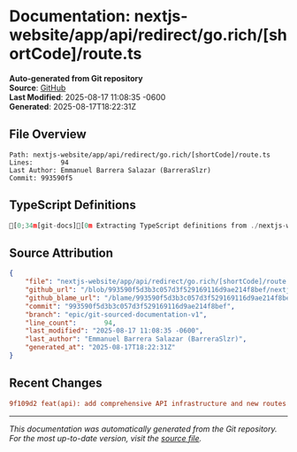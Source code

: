 # Documentation: nextjs-website/app/api/redirect/go.rich/[shortCode]/route.ts

**Auto-generated from Git repository**  
**Source**: [GitHub](/blob/993590f5d3b3c057d3f529169116d9ae214f8bef/nextjs-website/app/api/redirect/go.rich/[shortCode]/route.ts)  
**Last Modified**: 2025-08-17 11:08:35 -0600  
**Generated**: 2025-08-17T18:22:31Z

## File Overview

```
Path: nextjs-website/app/api/redirect/go.rich/[shortCode]/route.ts
Lines:       94
Last Author: Emmanuel Barrera Salazar (BarreraSlzr)
Commit: 993590f5
```

## TypeScript Definitions

```typescript
[0;34m[git-docs][0m Extracting TypeScript definitions from ./nextjs-website/app/api/redirect/go.rich/[shortCode]/route.ts
```

## Source Attribution

```json
{
    "file": "nextjs-website/app/api/redirect/go.rich/[shortCode]/route.ts",
    "github_url": "/blob/993590f5d3b3c057d3f529169116d9ae214f8bef/nextjs-website/app/api/redirect/go.rich/[shortCode]/route.ts",
    "github_blame_url": "/blame/993590f5d3b3c057d3f529169116d9ae214f8bef/nextjs-website/app/api/redirect/go.rich/[shortCode]/route.ts",
    "commit": "993590f5d3b3c057d3f529169116d9ae214f8bef",
    "branch": "epic/git-sourced-documentation-v1",
    "line_count":       94,
    "last_modified": "2025-08-17 11:08:35 -0600",
    "last_author": "Emmanuel Barrera Salazar (BarreraSlzr)",
    "generated_at": "2025-08-17T18:22:31Z"
}
```

## Recent Changes

```diff
9f109d2 feat(api): add comprehensive API infrastructure and new routes
```

---
*This documentation was automatically generated from the Git repository. 
For the most up-to-date version, visit the [source file](/blob/993590f5d3b3c057d3f529169116d9ae214f8bef/nextjs-website/app/api/redirect/go.rich/[shortCode]/route.ts).*
